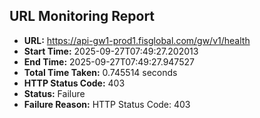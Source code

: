 ## URL Monitoring Report

- **URL:** https://api-gw1-prod1.fisglobal.com/gw/v1/health
- **Start Time:** 2025-09-27T07:49:27.202013
- **End Time:** 2025-09-27T07:49:27.947527
- **Total Time Taken:** 0.745514 seconds
- **HTTP Status Code:** 403
- **Status:** Failure
- **Failure Reason:** HTTP Status Code: 403
